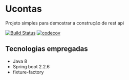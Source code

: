 # Ucontas
Projeto simples para demostrar a construção de rest api

[![Build Status](https://travis-ci.com/Uniliva/Ucontas.svg?branch=master)](https://travis-ci.com/Uniliva/Ucontas)
[![codecov](https://codecov.io/gh/Uniliva/Ucontas/branch/master/graph/badge.svg)](https://codecov.io/gh/Uniliva/Ucontas)





## Tecnologias empregadas

- Java 8
- Spring boot 2.2.6
- fixture-factory



